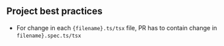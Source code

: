 ## Project best practices
- For change in each `{filename}.ts/tsx` file, PR has to contain change in `filename}.spec.ts/tsx`
